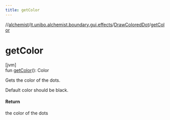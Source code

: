 ```yaml
---
title: getColor
---
```

//[alchemist](../../../index.html)/[it.unibo.alchemist.boundary.gui.effects](../index.html)/[DrawColoredDot](index.html)/[getColor](get-color.html)



# getColor



[jvm]\
fun [getColor](get-color.html)(): Color



Gets the color of the dots. 



 Default color should be black.



#### Return



the color of the dots




